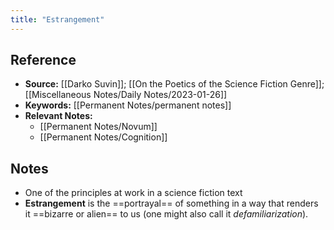 ```yaml
---
title: "Estrangement"
---
```

## Reference
- **Source:** [[Darko Suvin]]; [[On the Poetics of the Science Fiction Genre]]; [[Miscellaneous Notes/Daily Notes/2023-01-26]]
- **Keywords:** [[Permanent Notes/permanent notes]]
- **Relevant Notes:** 
	- [[Permanent Notes/Novum]]
	- [[Permanent Notes/Cognition]]
## Notes
- One of the principles at work in a science fiction text
- **Estrangement** is the ==portrayal== of something in a way that renders it ==bizarre or alien== to us (one might also call it _defamiliarization_). 